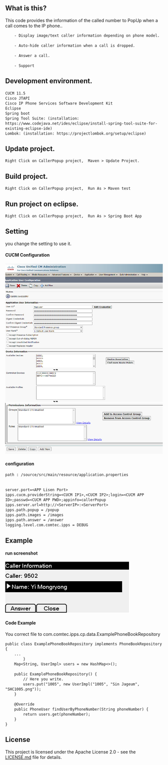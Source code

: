 ## What is this?
This code provides the information of the called number to PopUp when a call comes to the IP phone..

        - Display image/text caller information depending on phone model.
	
        - Auto-hide caller information when a call is dropped.
	
        - Answer a call.
	
        - Support 

## Development environment.
	CUCM 11.5
	Cisco JTAPI
	Cisco IP Phone Services Software Development Kit
	Eclipse
	Spring boot
	Spring Tool Suite: (installation: https://www.codejava.net/ides/eclipse/install-spring-tool-suite-for-existing-eclipse-ide)
	Lombok: (installation: https://projectlombok.org/setup/eclipse)


## Update project.
    Right Click on CallerPopup project,  Maven > Update Project.

## Build project.
    Right Click on CallerPopup project,  Run As > Maven test

## Run project on eclipse.
    Right Click on CallerPopup project,  Run As > Spring Boot App
    
## Setting
you change the setting to use it.

#### CUCM Configuration
<img src="./image/CUCM_config.png">
<img src="./image/CUCM_config_2.png">
	
#### configuration
	path : /source/src/main/resource/application.properties


	server.port=<APP Lisen Port>
	ipps.cucm.providerString=<CUCM IP1>,<CUCM IP2>;login=<CUCM APP ID>;passwd=<CUCM APP PWD>;appinfo=callerPopup
	ipps.server.url=http://<ServerIP>:<ServerPort>
	ipps.path.popup = /popup
	ipps.path.images = /images
	ipps.path.answer = /answer
	logging.level.com.comtec.ipps = DEBUG
	
## Example
#### run screenshot
<img src="./image/popup.png">

#### Code Example
You correct file to com.comtec.ipps.cp.data.ExamplePhoneBookRepository

	public class ExamplePhoneBookRepository implements PhoneBookRepository {
		...
        	}
		Map<String, UserImpl> users = new HashMap<>();

		public ExamplePhoneBookRepository() {
		    // Here you write.
		    users.put("1005", new UserImpl("1005", "Sin Jageum", "SHC1005.png"));
		}

		@Override
		public PhoneUser findUserByPhoneNumber(String phoneNumber) {
		    return users.get(phoneNumber);
		}
	}


## License
This project is licensed under the Apache License 2.0 - see the  [LICENSE.md](./LICENSE.md) file for details.
